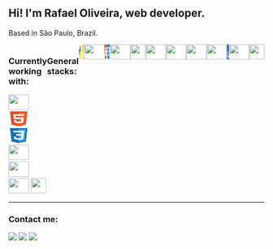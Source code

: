 ## Hi! I'm Rafael Oliveira, web developer.
Based in São Paulo, Brazil.
<div style="display: flex;
    justify-content: space-evenly;">
  <div style="display: inline_block">
    <h3>Currently working with:</h3>
    <a href="https://github.com/Raf1nho/" title="PHP"><img src="https://cdn.jsdelivr.net/gh/devicons/devicon/icons/php/php-plain.svg" height="30" width="40"></a>
    <a href="https://github.com/Raf1nho/" title="HTML5"><img src="https://raw.githubusercontent.com/devicons/devicon/master/icons/html5/html5-original.svg" height="30" width="40"></a>
    <a href="https://github.com/Raf1nho/" title="CSS3"><img src="https://raw.githubusercontent.com/devicons/devicon/master/icons/css3/css3-original.svg" height="30" width="40"></a>
    <a href="https://github.com/Raf1nho/" title="MySQL"><img src="https://cdn.jsdelivr.net/gh/devicons/devicon/icons/mysql/mysql-plain.svg" height="30" width="40"></a>
    <a href="https://github.com/Raf1nho/" title="GIT"><img src="https://cdn.jsdelivr.net/gh/devicons/devicon/icons/git/git-plain.svg" height="30" width="40"></a>
    <a href="https://github.com/Raf1nho/" title="Docker"><img src="https://cdn.jsdelivr.net/gh/devicons/devicon/icons/docker/docker-plain.svg" height="30" width="40"></a>
    <a href="https://github.com/Raf1nho/" title="Symfony"><img src="https://www.vendev.in/assets/img/symfony.png" height="30" width="30"></a>
  </div>
  <hr>
    <h3>General stacks:</h3>
    <a href="https://github.com/Raf1nho/" title="Python"><img src="https://raw.githubusercontent.com/devicons/devicon/master/icons/python/python-original.svg" height="30" width="40"></a>
    <a href="https://github.com/Raf1nho/" title="Javascript"><img src="https://raw.githubusercontent.com/devicons/devicon/master/icons/javascript/javascript-plain.svg" height="30" width="40"></a>
    <a href="https://github.com/Raf1nho/" title="PHP"><img src="https://cdn.jsdelivr.net/gh/devicons/devicon/icons/php/php-plain.svg" height="30" width="40"></a>
    <a href="https://github.com/Raf1nho/" title="HTML5"><img src="https://raw.githubusercontent.com/devicons/devicon/master/icons/html5/html5-original.svg" height="30" width="40"></a>
    <a href="https://github.com/Raf1nho/" title="CSS3"><img src="https://raw.githubusercontent.com/devicons/devicon/master/icons/css3/css3-original.svg" height="30" width="40"></a>
    <a href="https://github.com/Raf1nho/" title="MySQL"><img src="https://cdn.jsdelivr.net/gh/devicons/devicon/icons/mysql/mysql-plain.svg" height="30" width="40"></a>
    <a href="https://github.com/Raf1nho/" title="GIT"><img src="https://cdn.jsdelivr.net/gh/devicons/devicon/icons/git/git-plain.svg" height="30" width="30"></a>
    <a href="https://github.com/Raf1nho/" title="Vue.Js"><img src="https://cdn.jsdelivr.net/gh/devicons/devicon/icons/vuejs/vuejs-original.svg" height="30" width="40"></a>
    <a href="https://github.com/Raf1nho/" title="ReactJS"><img src="https://cdn.jsdelivr.net/gh/devicons/devicon/icons/react/react-original.svg" height="30" width="40"></a>
    <a href="https://github.com/Raf1nho/" title="Svelte"><img src="https://cdn.jsdelivr.net/gh/devicons/devicon/icons/svelte/svelte-original.svg" height="30" width="40"></a>
    <a href="https://github.com/Raf1nho/" title="Angular"><img src="https://cdn.jsdelivr.net/gh/devicons/devicon/icons/angularjs/angularjs-plain.svg" height="30" width="40"></a>
    <a href="https://github.com/Raf1nho/" title="Typescript"><img src="https://raw.githubusercontent.com/devicons/devicon/master/icons/typescript/typescript-plain.svg" height="30" width="30"></a>
    <a href="https://github.com/Raf1nho/" title="Docker"><img src="https://cdn.jsdelivr.net/gh/devicons/devicon/icons/docker/docker-plain.svg" height="30" width="40"></a>
    <a href="https://github.com/Raf1nho/" title="Symfony"><img src="https://www.vendev.in/assets/img/symfony.png" height="30" width="30"></a>
  </div>
  </div>
    <hr>
    <h3>Contact me:</h3>
<div>
<div>
  <a href="https://raf1nho.github.io/portfolio/">
</div>
  <div style="display">
  <a href="https://www.linkedin.com/in/rafael-wos96/" target="_blank"><img src="https://img.shields.io/badge/-LinkedIn-%230077B5?style=for-the-badge&logo=linkedin&logoColor=white"></a>
  <a href = "mailto:rafaelwos96@gmail.com"><img src="https://img.shields.io/badge/-Gmail-%23333?style=for-the-badge&logo=gmail&logoColor=white"></a>
  <a href="https://twitter.com/raf1nho" target="_blank"><img src="https://img.shields.io/badge/Twitter-1DA1F2?style=for-the-badge&logo=twitter&logoColor=white"></a>  
</div>
